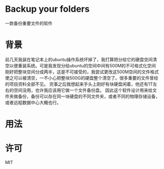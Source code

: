 # Backup your folders
一款备份重要文件的软件

# 背景
前几天我装在笔记本上的ubuntu操作系统坏掉了，我打算把分给它的硬盘空间清空以便重装系统。可是我发现分给ubuntu的空间中间有500M的不可格式化空间刚好把整块空间分成两半，这是不可接受的，我尝试更改这500M空间的文件格式使之可以被清空，一不小心把整块500G的硬盘整个清空了。很多重要的文件曾经的项目资料全部不见。
完事之后我想起来手头上刚好有块硬盘闲着，他还有1T左右的空间没用，也许我应该用它做一个文件备份盘。
因此这个软件设计用来给文件夹做备份，备份可以存在同一块硬盘的不同文件夹，或者不同的物理存储设备，或者远程数据中心大概也行。

# 用法

# 许可
MIT